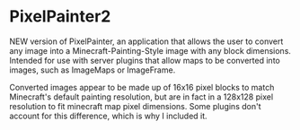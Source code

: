# PixelPainter2
NEW version of PixelPainter, an application that allows the user to convert any image into a Minecraft-Painting-Style image with any block dimensions. Intended for use with server plugins that allow maps to be converted into images, such as ImageMaps or ImageFrame.

Converted images appear to be made up of 16x16 pixel blocks to match Minecraft's default painting resolution, but are in fact in a 128x128 pixel resolution to fit minecraft map pixel dimensions. Some plugins don't account for this difference, which is why I included it.
